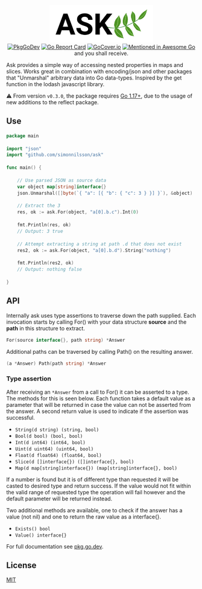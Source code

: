 <p align="center">
<img src="logo.svg" height="100" border="0" alt="ASK">
<br/>
<a href="https://pkg.go.dev/github.com/simonnilsson/ask"><img src="https://pkg.go.dev/badge/github.com/simonnilsson/ask" alt="PkgGoDev" /></a>
<a href="https://goreportcard.com/report/github.com/simonnilsson/ask"><img src="https://goreportcard.com/badge/github.com/simonnilsson/ask" alt="Go Report Card" /></a>
<a href="https://gocover.io/github.com/simonnilsson/ask"><img src="http://gocover.io/_badge/github.com/simonnilsson/ask" alt="GoCover.io" /></a>
<a href="https://github.com/avelino/awesome-go#json"><img src="https://awesome.re/mentioned-badge.svg" alt="Mentioned in Awesome Go" /></a>  
<br/>
and you shall receive.
</p>
Ask provides a simple way of accessing nested properties in maps and slices. Works great in combination with encoding/json and other packages that "Unmarshal" arbitrary data into Go data-types. Inspired by the get function in the lodash javascript library.


:warning: From version `v0.3.0`, the package requires [Go 1.17+](https://golang.org/doc/install), due to the usage of new additions to the reflect package.

## Use

```go
package main

import "json"
import "github.com/simonnilsson/ask"

func main() {

	// Use parsed JSON as source data
	var object map[string]interface{}
	json.Unmarshal([]byte(`{ "a": [{ "b": { "c": 3 } }] }`), &object)

	// Extract the 3
	res, ok := ask.For(object, "a[0].b.c").Int(0)

	fmt.Println(res, ok)
	// Output: 3 true

	// Attempt extracting a string at path .d that does not exist
	res2, ok := ask.For(object, "a[0].b.d").String("nothing")

	fmt.Println(res2, ok)
	// Output: nothing false

}
```

## API

Internally ask uses type assertions to traverse down the path supplied. Each invocation starts by calling For() with your data structure **source** and the **path** in this structure to extract.

```go
For(source interface{}, path string) *Answer
```
Additional paths can be traversed by calling Path() on the resulting answer.
```go
(a *Answer) Path(path string) *Answer
```



### Type assertion

After receiving an `*Answer` from a call to For() it can be asserted to a type. The methods for this is seen below. Each function takes a default value as a parameter that will be returned in case the value can not be asserted from the answer. A second return value is used to indicate if the assertion was successful.

* `String(d string) (string, bool)`
* `Bool(d bool) (bool, bool)`
* `Int(d int64) (int64, bool)`
* `Uint(d uint64) (uint64, bool)`
* `Float(d float64) (float64, bool)`
* `Slice(d []interface{}) ([]interface{}, bool)`
* `Map(d map[string]interface{}) (map[string]interface{}, bool)`

If a number is found but it is of different type than requested it will be casted to desired type and return success. If the value would not fit within the valid range of requested type the operation will fail however and the default parameter will be returned instead.

Two additional methods are available, one to check if the answer has a value (not nil) and one to return the raw value as a interface{}.

* `Exists() bool`
* `Value() interface{}`

For full documentation see [pkg.go.dev](https://pkg.go.dev/github.com/simonnilsson/ask).

## License

[MIT](LICENSE)